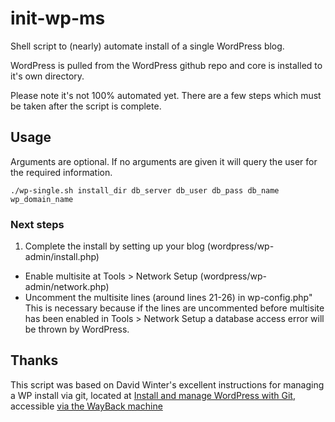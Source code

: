 # init-wp-ms
Shell script to (nearly) automate install of a single WordPress blog.

WordPress is pulled from the WordPress github repo and core is installed to it's own directory.

Please note it's not 100% automated yet. There are a few steps which must be taken after the script is complete.


## Usage
Arguments are optional. If no arguments are given it will query the user for the required information.
```
./wp-single.sh install_dir db_server db_user db_pass db_name wp_domain_name
```

### Next steps
1. Complete the install by setting up your blog (wordpress/wp-admin/install.php)
* Enable multisite at Tools > Network Setup (wordpress/wp-admin/network.php)
* Uncomment the multisite lines (around lines 21-26) in wp-config.php"
  This is necessary because if the lines are uncommented before multisite has been enabled in Tools > Network Setup a database access error will be thrown by WordPress. 

## Thanks
This script was based on David Winter's excellent instructions for managing a WP install via git, located at [Install and manage WordPress with Git](http://davidwinter.me/articles/2012/04/09/install-and-manage-wordpress-with-git), accessible [via the WayBack machine](http://davidwinter.me/articles/2012/04/09/install-and-manage-wordpress-with-git)

